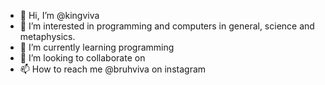 - 👋 Hi, I’m @kingviva
- 👀 I’m interested in programming and computers in general, science and metaphysics.
- 🌱 I’m currently learning programming
- 💞️ I’m looking to collaborate on 
- 📫 How to reach me @bruhviva on instagram

<!---
kingviva/kingviva is a ✨ special ✨ repository because its `README.md` (this file) appears on your GitHub profile.
You can click the Preview link to take a look at your changes.
--->
